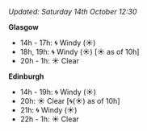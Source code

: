 *Updated: Saturday 14th October 12:30*

**Glasgow**

* 14h - 17h: :cyclone: Windy (:sunny:)
* 18h, 19h: :cyclone: Windy (:sunny:) [:sunny: as of 10h]
* 20h - 1h: :sunny: Clear

**Edinburgh**

* 14h - 19h: :cyclone: Windy (:sunny:)
* 20h: :sunny: Clear [:cyclone:(:sunny:) as of 10h]
* 21h: :cyclone: Windy (:sunny:)
* 22h - 1h: :sunny: Clear
